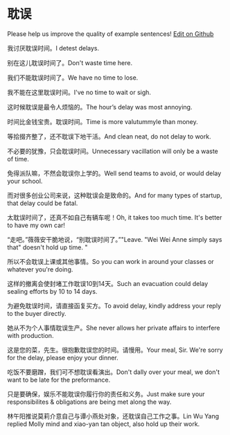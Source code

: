 # 耽误

Please help us improve the quality of example sentences! [Edit on Github](https://github.com/jiyushe/jiyu-example-sentence-source/blob/main/chinese/danwu.md)

<p><span class="chinese">我讨厌耽误时间。</span><span class="english">I detest delays.</span></p>

<p><span class="chinese">别在这儿耽误时间了。</span><span class="english">Don't waste time here.</span></p>

<p><span class="chinese">我们不能耽误时间了。</span><span class="english">We have no time to lose.</span></p>

<p><span class="chinese">我不能在这里耽误时间。</span><span class="english">I've no time to wait or sigh.</span></p>

<p><span class="chinese">这时候耽误是最令人烦恼的。</span><span class="english">The hour’s delay was most annoying.</span></p>

<p><span class="chinese">时间比金钱宝贵。耽误时间。</span><span class="english">Time is more valutummyle than money.</span></p>

<p><span class="chinese">等拾掇齐整了，还不耽误下地干活。</span><span class="english">And clean neat, do not delay to work.</span></p>

<p><span class="chinese">不必要的犹豫，只会耽误时间。</span><span class="english">Unnecessary vacillation will only be a waste of time.</span></p>

<p><span class="chinese">免得派队嘛，不然会耽误你上学的。</span><span class="english">Well send teams to avoid, or would delay your school.</span></p>

<p><span class="chinese">而对很多创业公司来说，这种耽误会是致命的。</span><span class="english">And for many types of startup, that delay could be fatal.</span></p>

<p><span class="chinese">太耽误时间了，还真不如自己有辆车呢！</span><span class="english">Oh, it takes too much time. It's better to have my own car!</span></p>

<p><span class="chinese">“走吧。”薇薇安干脆地说，“别耽误时间了。”</span><span class="english">"Leave. "Wei Wei Anne simply says that" doesn't hold up time. "</span></p>

<p><span class="chinese">所以不会耽误上课或其他事情。</span><span class="english">So you can work in around your classes or whatever you're doing.</span></p>

<p><span class="chinese">这样的撤离会使封堵工作耽误10到14天。</span><span class="english">Such an evacuation could delay sealing efforts by 10 to 14 days.</span></p>

<p><span class="chinese">为避免耽误时间，请直接函复买方。</span><span class="english">To avoid delay, kindly address your reply to the buyer directly.</span></p>

<p><span class="chinese">她从不为个人事情耽误生产。</span><span class="english">She never allows her private affairs to interfere with production.</span></p>

<p><span class="chinese">这是您的菜，先生。很抱歉耽误您的时间。请慢用。</span><span class="english">Your meal, Sir. We're sorry for the delay, please enjoy your dinner.</span></p>

<p><span class="chinese">吃饭不要磨蹭，我们可不想耽误看演出。</span><span class="english">Don't dally over your meal, we don't want to be late for the preformance.</span></p>

<p><span class="chinese">只是要确保，娱乐不能耽误你履行你的责任和义务。</span><span class="english">Just make sure your responsibilites & obligations are being met along the way.</span></p>

<p><span class="chinese">林午阳推说莫莉介意自己与谭小燕处对象，还耽误自己工作之事。</span><span class="english">Lin Wu Yang replied Molly mind and xiao-yan tan object, also hold up their work.</span></p>

